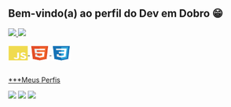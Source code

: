 ## Bem-vindo(a) ao perfil do Dev em Dobro 😁

 <div>
   <a href="https://github.com/Venicius27
">
   <img height="180em" src="https://github-readme-stats.vercel.app/api?username=Venicius27
&show_icons=true&theme=Dracula_all_commits=true&count_private=true"/>
   <img height="180em" src="https://github-readme-stats.vercel.app/api/top-langs/?username=Venicius27
&layout=compact&langs_count=6&theme=tokyonight"/>
</div>
    
<div style="display: inline_block"><br>
  <img align="center" alt="Js" height="30" width="40" src="https://raw.githubusercontent.com/devicons/devicon/master/icons/javascript/javascript-plain.svg ">
  <img align="center" alt="HTML" height="30" width="40" src="https://raw.githubusercontent.com/devicons/devicon/master/icons/html5/html5-original.svg ">
  <img align="center" alt="CSS" height="30" width="40" src="https://raw.githubusercontent.com/devicons/devicon/master/icons/css3/css3-original.svg ">
</div>
 
<br>
 
***Meus Perfis
 
<div>
  <a href="https://instagram.com/venyhcruz
" target="_blank"><img src="https://img.shields.io/badge/-Instagram-%23E4405F?style=for-the- badge&logo=instagram&logoColor=white" target="_blank"></a>
 <a href="https://discord.gg/5DVhGKVf4h" target="_blank"><img src="https://img.shields.io/badge/Discord-7289DA?style=for-the-badge&logo= discord&logoColor=white" target="_blank"></a>
  <a href = "mailto:venyhsanpaolo@gmail.com"><img src="https://img.shields.io/badge/-Gmail-%23333?style=for-the-badge&logo=gmail&logoColor=white" alvo ="_blank"></a>
</div>

